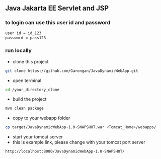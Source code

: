 ## Java Jakarta EE Servlet and JSP

### to login can use this user id and password
```bash
user id = id_123
password = pass123
```

### run locally

- clone this project

```bash
git clone https://github.com/Garongan/JavaDynamicWebApp.git 
```

- open terminal

```bash
cd /your_directory_clone 
```

- build the project

```bash
mvn clean package 
```

- copy to your webapp folder

```bash
cp target/JavaDynamicWebApp-1.0-SNAPSHOT.war <Tomcat_Home>/webapps/ 
```

- start your tomcat server
- this is example link, please change with your tomcat port server
```bash
http://localhost:8080/JavaDynamicWebApp-1.0-SNAPSHOT/
```
